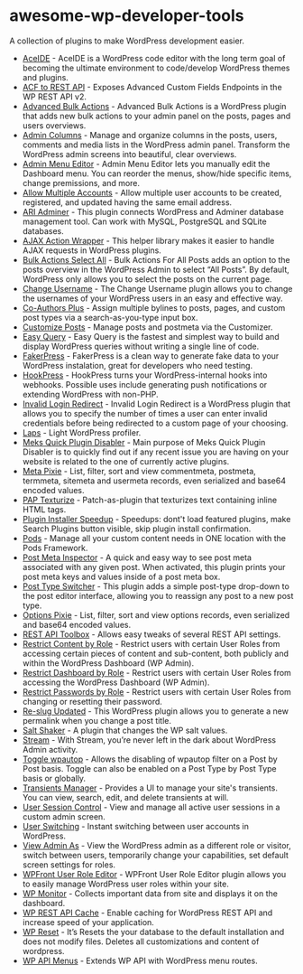 # awesome-wp-developer-tools
A collection of plugins to make WordPress development easier.

* [AceIDE](https://wordpress.org/plugins/aceide/) - AceIDE is a WordPress code editor with the long term goal of becoming the ultimate environment to code/develop WordPress themes and plugins.
* [ACF to REST API](https://wordpress.org/plugins/acf-to-rest-api/) - Exposes Advanced Custom Fields Endpoints in the WP REST API v2.
* [Advanced Bulk Actions](https://wordpress.org/plugins/bulk-actions/) - Advanced Bulk Actions is a WordPress plugin that adds new bulk actions to your admin panel on the posts, pages and users overviews.
* [Admin Columns](https://wordpress.org/plugins/codepress-admin-columns/) - Manage and organize columns in the posts, users, comments and media lists in the WordPress admin panel. Transform the WordPress admin screens into beautiful, clear overviews.
* [Admin Menu Editor](https://wordpress.org/plugins/admin-menu-editor/) - Admin Menu Editor lets you manually edit the Dashboard menu. You can reorder the menus, show/hide specific items, change premissions, and more.
* [Allow Multiple Accounts](https://wordpress.org/plugins/allow-multiple-accounts/) - Allow multiple user accounts to be created, registered, and updated having the same email address.
* [ARI Adminer](https://wordpress.org/plugins/ari-adminer/) - This plugin connects WordPress and Adminer database management tool. Can work with MySQL, PostgreSQL and SQLite databases.
* [AJAX Action Wrapper](https://github.com/YahnisElsts/ajax-wrapper) - This helper library makes it easier to handle AJAX requests in WordPress plugins.
* [Bulk Actions Select All](https://wordpress.org/plugins/bulk-actions-select-all/) - Bulk Actions For All Posts adds an option to the posts overview in the WordPress Admin to select “All Posts”. By default, WordPress only allows you to select the posts on the current page.
* [Change Username](https://wordpress.org/plugins/change-username/) - The Change Username plugin allows you to change the usernames of your WordPress users in an easy and effective way.
* [Co-Authors Plus](https://wordpress.org/plugins/co-authors-plus/) - Assign multiple bylines to posts, pages, and custom post types via a search-as-you-type input box.
* [Customize Posts](https://wordpress.org/plugins/customize-posts/) - Manage posts and postmeta via the Customizer.
* [Easy Query](https://wordpress.org/plugins/easy-query/) - Easy Query is the fastest and simplest way to build and display WordPress queries without writing a single line of code.
* [FakerPress](https://wordpress.org/plugins/fakerpress/) - FakerPress is a clean way to generate fake data to your WordPress instalation, great for developers who need testing.
* [HookPress](https://github.com/mohland/hookpress) - HookPress turns your WordPress-internal hooks into webhooks. Possible uses include generating push notifications or extending WordPress with non-PHP.
* [Invalid Login Redirect](https://github.com/CodeParrots/Invalid-Login-Redirect) - Invalid Login Redirect is a WordPress plugin that allows you to specify the number of times a user can enter invalid credentials before being redirected to a custom page of your choosing.
* [Laps](https://github.com/Rarst/laps) - Light WordPress profiler.
* [Meks Quick Plugin Disabler](https://wordpress.org/plugins/meks-quick-plugin-disabler/) - Main purpose of Meks Quick Plugin Disabler is to quickly find out if any recent issue you are having on your website is related to the one of currently active plugins.
* [Meta Pixie](https://wordpress.org/plugins/meta-pixie/) - List, filter, sort and view commentmeta, postmeta, termmeta, sitemeta and usermeta records, even serialized and base64 encoded values.
* [PAP Texturize](https://github.com/gitlost/pap-texturize) - Patch-as-plugin that texturizes text containing inline HTML tags.
* [Plugin Installer Speedup](https://wordpress.org/plugins/plugin-installer-speedup/) - Speedups: dont't load featured plugins, make Search Plugins button visible, skip plugin install confirmation.
* [Pods](https://wordpress.org/plugins/pods/) - Manage all your custom content needs in ONE location with the Pods Framework.
* [Post Meta Inspector](https://wordpress.org/plugins/post-meta-inspector/) - A quick and easy way to see post meta associated with any given post. When activated, this plugin prints your post meta keys and values inside of a post meta box.
* [Post Type Switcher](https://wordpress.org/plugins/post-type-switcher/) - This plugin adds a simple post-type drop-down to the post editor interface, allowing you to reassign any post to a new post type.
* [Options Pixie](https://wordpress.org/plugins/options-pixie/) - List, filter, sort and view options records, even serialized and base64 encoded values.
* [REST API Toolbox](https://wordpress.org/plugins/rest-api-toolbox/) - Allows easy tweaks of several REST API settings.
* [Restrict Content by Role](https://wordpress.org/plugins/restrict-content-by-role/) - Restrict users with certain User Roles from accessing certain pieces of content and sub-content, both publicly and within the WordPress Dashboard (WP Admin).
* [Restrict Dashboard by Role](https://wordpress.org/plugins/restrict-dashboard-by-role/) - Restrict users with certain User Roles from accessing the WordPress Dashboard (WP Admin).
* [Restrict Passwords by Role](https://wordpress.org/plugins/restrict-passwords-by-role/) - Restrict users with certain User Roles from changing or resetting their password.
* [Re-slug Updated](https://github.com/lukecav/re-slug/) - This WordPress plugin allows you to generate a new permalink when you change a post title.
* [Salt Shaker](https://wordpress.org/plugins/salt-shaker/) - A plugin that changes the WP salt values.
* [Stream](https://wordpress.org/plugins/stream/) - With Stream, you’re never left in the dark about WordPress Admin activity.
* [Toggle wpautop](https://wordpress.org/plugins/toggle-wpautop/) - Allows the disabling of wpautop filter on a Post by Post basis. Toggle can also be enabled on a Post Type by Post Type basis or globally.
* [Transients Manager](https://wordpress.org/plugins/transients-manager/) - Provides a UI to manage your site's transients. You can view, search, edit, and delete transients at will.
* [User Session Control](https://wordpress.org/plugins/user-session-control/) - View and manage all active user sessions in a custom admin screen.
* [User Switching](https://wordpress.org/plugins/user-switching/) - Instant switching between user accounts in WordPress.
* [View Admin As](https://github.com/JoryHogeveen/view-admin-as) - View the WordPress admin as a different role or visitor, switch between users, temporarily change your capabilities, set default screen settings for roles.
* [WPFront User Role Editor](https://wordpress.org/plugins/wpfront-user-role-editor/) - WPFront User Role Editor plugin allows you to easily manage WordPress user roles within your site.
* [WP Monitor](https://wordpress.org/plugins/wp-monitor/) - Collects important data from site and displays it on the dashboard.
* [WP REST API Cache](https://wordpress.org/plugins/wp-rest-api-cache/) - Enable caching for WordPress REST API and increase speed of your application.
* [WP Reset](https://wordpress.org/plugins/wp-reset/) - It’s Resets the your database to the default installation and does not modify files. Deletes all customizations and content of wordpress.
* [WP API Menus](https://wordpress.org/plugins/wp-api-menus/) - Extends WP API with WordPress menu routes.
